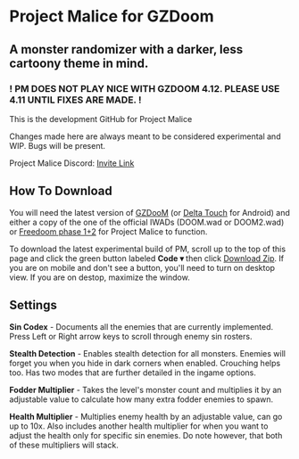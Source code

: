 # Project Malice for GZDoom
## A monster randomizer with a darker, less cartoony theme in mind.

### ! PM DOES NOT PLAY NICE WITH GZDOOM 4.12. PLEASE USE 4.11 UNTIL FIXES ARE MADE. !


This is the development GitHub for Project Malice

Changes made here are always meant to be considered experimental and WIP. Bugs will be present.


Project Malice Discord: <a href="https://discord.gg/56TVU7K" title="Click here to join.">Invite Link</a>


## How To Download

You will need the latest version of <a href="https://zdoom.org/downloads" title="GZDooM">GZDooM</a> (or <a href="https://play.google.com/store/apps/details?id=com.opentouchgaming.deltatouch&amp;hl=en_US&amp;gl=US" title="Delta Touch">Delta Touch</a> for Android) and either a copy of the one of the official IWADs (DOOM.wad or DOOM2.wad) or <a href="https://freedoom.github.io/download.html" title="FreeDoom">Freedoom phase 1+2</a> for Project Malice to function.

To download the latest experimental build of PM, scroll up to the top of this page and click the green button labeled <strong>Code &#9662;</strong> then click <a href="https://github.com/TheBlueSavior/Project-Malice/archive/refs/heads/main.zip" title="You can also click here to download.">Download Zip</a>. If you are on mobile and don&#39;t see a button, you&#39;ll need to turn on desktop view. If you are on destop, maximize the window.

## Settings

**Sin Codex** - Documents all the enemies that are currently implemented. Press Left or Right arrow keys to scroll through enemy sin rosters.

**Stealth Detection** - Enables stealth detection for all monsters. Enemies will forget you when you hide in dark corners when enabled. Crouching helps too. Has two modes that are further detailed in the ingame options.

**Fodder Multiplier** - Takes the level's monster count and multiplies it by an adjustable value to calculate how many extra fodder enemies to spawn.

**Health Multiplier** - Multiplies enemy health by an adjustable value, can go up to 10x. Also includes another health multiplier for when you want to adjust the health only for specific sin enemies. Do note however, that both of these multipliers will stack.

